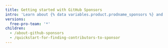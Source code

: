 ```yaml
---
title: Getting started with GitHub Sponsors
intro: 'Learn about {% data variables.product.prodname_sponsors %} and how you can get involved as a sponsor or open source contributor.'
versions:
  free-pro-team: '*'
children:
  - /about-github-sponsors
  - /quickstart-for-finding-contributors-to-sponsor
---
```


